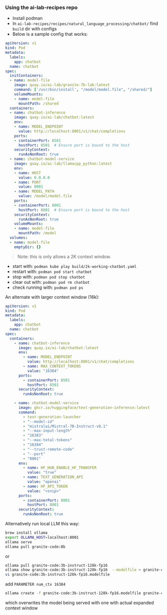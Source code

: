 ### Using the ai-lab-recipes repo

- Install podman
- In `ai-lab-recipes/recipes/natural_language_processing/chatbot/` find `build` dir with configs
- Below is a sample config that works:
```yaml
apiVersion: v1
kind: Pod
metadata:
  labels:
    app: chatbot
  name: chatbot
spec:
  initContainers:
  - name: model-file
    image: quay.io/ai-lab/granite-7b-lab:latest
    command: ['/usr/bin/install', "/model/model.file", "/shared/"]
    volumeMounts:
    - name: model-file
      mountPath: /shared
  containers:
  - name: chatbot-inference
    image: quay.io/ai-lab/chatbot:latest
    env:
    - name: MODEL_ENDPOINT
      value: http://localhost:8001/v1/chat/completions
    ports:
    - containerPort: 8501
      hostPort: 8501  # Ensure port is bound to the host
    securityContext:
      runAsNonRoot: true
  - name: chatbot-model-service
    image: quay.io/ai-lab/llamacpp_python:latest
    env:
    - name: HOST
      value: 0.0.0.0
    - name: PORT
      value: 8001
    - name: MODEL_PATH
      value: /model/model.file
    ports:
    - containerPort: 8001
      hostPort: 8001  # Ensure port is bound to the host
    securityContext:
      runAsNonRoot: true
    volumeMounts:
    - name: model-file
      mountPath: /model
  volumes:
  - name: model-file
    emptyDir: {}
```

> Note: this is only allows a 2K context window.

- start with: `podman kube play build/2k-working-chatbot.yaml`
- restart with: `podman pod start chatbot`
- stop with: `podman pod stop chatbot`
- clear out with: `podman pod rm chatbot`
- check running with: `podman pod ps`

An alternate with larger context window (16k):

```yaml
apiVersion: v1
kind: Pod
metadata:
  labels:
    app: chatbot
  name: chatbot
spec:
  containers:
    - name: chatbot-inference
      image: quay.io/ai-lab/chatbot:latest
      env:
        - name: MODEL_ENDPOINT
          value: http://localhost:8001/v1/chat/completions
        - name: MAX_CONTEXT_TOKENS
          value: "16384"
      ports:
        - containerPort: 8501
          hostPort: 8501
      securityContext:
        runAsNonRoot: true

    - name: chatbot-model-service
      image: ghcr.io/huggingface/text-generation-inference:latest
      command:
        - text-generation-launcher
        - "--model-id"
        - "mistralai/Mistral-7B-Instruct-v0.1"
        - "--max-input-length"
        - "16383"
        - "--max-total-tokens"
        - "16384"
        - "--trust-remote-code"
        - "--port"
        - "8001"
      env:
        - name: HF_HUB_ENABLE_HF_TRANSFER
          value: "true"
        - name: TEXT_GENERATION_API
          value: "openai"
        - name: HF_API_TOKEN
          value: "<snip>"
      ports:
        - containerPort: 8001
          hostPort: 8001
      securityContext:
        runAsNonRoot: true
```

Alternatively run local LLM this way:

```bash
brew install ollama
export OLLAMA_HOST=localhost:8001
ollama serve
ollama pull granite-code:8b
```
or
```bash
ollama pull granite-code:3b-instruct-128k-fp16
ollama show granite-code:3b-instruct-128k-fp16  --modelfile > granite-code:3b-instruct-128k-fp16.modelfile
vi granite-code:3b-instruct-128k-fp16.modelfile
```
add `PARAMETER num_ctx 16384`
```bash
ollama create -f granite-code:3b-instruct-128k-fp16.modelfile granite-code:3b-instruct-128k-fp16
```
which overwrites the model being served with one with actual expanded context window
